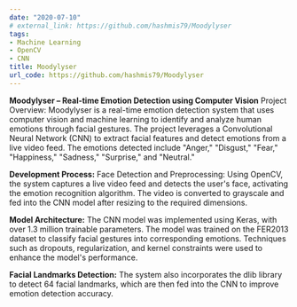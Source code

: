 ```yaml
---
date: "2020-07-10"
# external_link: https://github.com/hashmis79/Moodylyser
tags:
- Machine Learning
- OpenCV
- CNN
title: Moodylyser
url_code: https://github.com/hashmis79/Moodylyser
---
```


**Moodylyser – Real-time Emotion Detection using Computer Vision**
Project Overview: Moodylyser is a real-time emotion detection system that uses computer vision and machine learning to identify and analyze human emotions through facial gestures. The project leverages a Convolutional Neural Network (CNN) to extract facial features and detect emotions from a live video feed. The emotions detected include "Anger," "Disgust," "Fear," "Happiness," "Sadness," "Surprise," and "Neutral."

**Development Process:**
Face Detection and Preprocessing:
Using OpenCV, the system captures a live video feed and detects the user's face, activating the emotion recognition algorithm. The video is converted to grayscale and fed into the CNN model after resizing to the required dimensions.

**Model Architecture:**
The CNN model was implemented using Keras, with over 1.3 million trainable parameters. The model was trained on the FER2013 dataset to classify facial gestures into corresponding emotions. Techniques such as dropouts, regularization, and kernel constraints were used to enhance the model's performance.

**Facial Landmarks Detection:**
The system also incorporates the dlib library to detect 64 facial landmarks, which are then fed into the CNN to improve emotion detection accuracy.
<!--more-->
